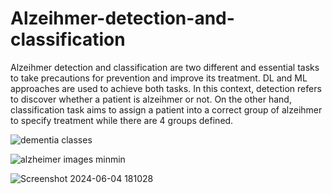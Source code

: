 # Alzeihmer-detection-and-classification
Alzeihmer detection and classification are two different and essential tasks to take precautions for prevention and improve its treatment. DL and ML approaches are used to achieve both tasks. In this context, detection refers to discover whether a patient is alzeihmer or not. On the other hand, classification task aims to assign a patient into a correct group of alzeihmer to specify treatment while there are 4 groups defined. 


![dementia classes](https://github.com/gbulbul/Alzeihmer-detection-and-classification/assets/79763247/c4a92c22-7aee-4195-b933-6ecdab837ad8)



![alzheimer images minmin](https://github.com/gbulbul/Alzeihmer-detection-and-classification/assets/79763247/a754f5de-0d4a-42ac-9fe0-f8d3da24d7ab)

![Screenshot 2024-06-04 181028](https://github.com/gbulbul/Alzeihmer-detection-and-classification/assets/79763247/4315d274-fb47-4f5b-8d7e-6d290c723437)





